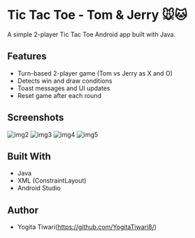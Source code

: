 # Tic Tac Toe - Tom & Jerry 🐭🐱

A simple 2-player Tic Tac Toe Android app built with Java.

## Features
- Turn-based 2-player game (Tom vs Jerry as X and O)
- Detects win and draw conditions
- Toast messages and UI updates
- Reset game after each round

## Screenshots
![img2](https://github.com/user-attachments/assets/afde8236-deb5-471f-ac1d-abbac4340e33)
![img3](https://github.com/user-attachments/assets/60466c0e-c87a-4508-89d5-5658b49fe1b5)
![img4](https://github.com/user-attachments/assets/09bd2abe-6aa9-4e19-9b88-44954b644960)
![img5](https://github.com/user-attachments/assets/9c67e16e-146f-4416-b660-3a845c5c5095)

## Built With
- Java
- XML (ConstraintLayout)
- Android Studio

## Author
- Yogita Tiwari(https://github.com/YogitaTiwari8/)

